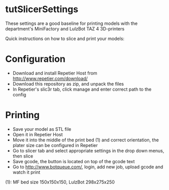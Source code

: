 tutSlicerSettings
=================
These settings are a good baseline for printing models with the department's MiniFactory and LulzBot TAZ 4 3D-printers

Quick instructions on how to slice and print your models:

Configuration
===============
* Download and install Repetier Host from http://www.repetier.com/download/
* Download this repository as zip, and unpack the files
* In Repetier's slic3r tab, click manage and enter correct path to the config

Printing
==============
* Save your model as STL file
* Open it in Repetier Host
* Move it into the middle of the print bed (1) and correct orientation, the plater size can be configured in Repetier
* Go to slicer tab and select appropriate settings in the drop down menus, then slice
* Save gcode, the button is located on top of the gcode text
* Go to http://www.botqueue.com/, login, add new job, upload gcode and watch it print


(1): MF bed size 150x150x150, LulzBot 298x275x250
